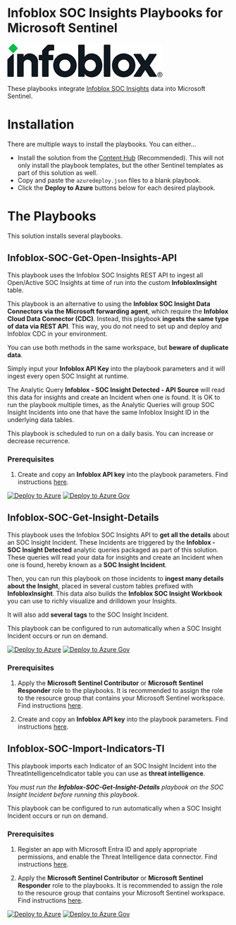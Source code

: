 # Infoblox SOC Insights Playbooks for Microsoft Sentinel
[<img alt="Infoblox" src="images/infoblox.png"  />](https://www.infoblox.com/)

These playbooks integrate [Infoblox SOC Insights](https://docs.infoblox.com/space/BloxOneThreatDefense/35898533) data into Microsoft Sentinel.

# Installation
There are multiple ways to install the playbooks. You can either...
- Install the solution from the [Content Hub](https://portal.azure.com/#view/Microsoft_Azure_Marketplace/GalleryItemDetailsBladeNopdl/dontDiscardJourney~/true/id/infoblox.infoblox-cdc-solution/resourceGroupId/%2Fsubscriptions%2Fbe1e61b7-8dbe-4986-a9c2-d85f65524d6e%2FresourceGroups%2Ftme-rg)
(Recommended). This will not only install the playbook templates, but the other Sentinel templates as part of this solution as well.
- Copy and paste the ```azuredeploy.json``` files to a blank playbook.
- Click the **Deploy to Azure** buttons below for each desired playbook.

# The Playbooks
This solution installs several playbooks.

## Infoblox-SOC-Get-Open-Insights-API
This playbook uses the Infoblox SOC Insights REST API to ingest all Open/Active SOC Insights at time of run into the custom **InfobloxInsight** table. 

This playbook is an alternative to using the **Infoblox SOC Insight Data Connectors via the Microsoft forwarding agent**, which require the **Infoblox Cloud Data Connector (CDC)**. Instead, this playbook **ingests the same type of data via REST API**. This way, you do not need to set up and deploy and Infoblox CDC in your environment. 

You can use both methods in the same workspace, but **beware of duplicate data**.

Simply input your **Infoblox API Key** into the playbook parameters and it will ingest every open SOC Insight at runtime.

The Analytic Query **Infoblox - SOC Insight Detected - API Source** will read this data for insights and create an Incident when one is found. It is OK to run the playbook multiple times, as the Analytic Queries will group SOC Insight Incidents into one that have the same Infoblox Insight ID in the underlying data tables.

This playbook is scheduled to run on a daily basis. You can increase or decrease recurrence.

### Prerequisites
1. Create and copy an **Infoblox API key** into the playbook parameters. 
Find instructions [here](https://docs.infoblox.com/space/BloxOneThreatDefense/230394187).

[![Deploy to Azure](https://aka.ms/deploytoazurebutton)](https://portal.azure.com/#create/Microsoft.Template/uri/https%3A%2F%2Fraw.githubusercontent.com%2FAzure%2FAzure-Sentinel%2Fmaster%2FSolutions%2FInfoblox%2520SOC%2520Insights%2FPlaybooks%2FInfoblox-SOC-Get-Open-Insights-API%2Fazuredeploy.json)
[![Deploy to Azure Gov](https://aka.ms/deploytoazuregovbutton)](https://portal.azure.com/#create/Microsoft.Template/uri/https%3A%2F%2Fraw.githubusercontent.com%2FAzure%2FAzure-Sentinel%2Fmaster%2FSolutions%2FInfoblox%2520SOC%2520Insights%2FPlaybooks%2FInfoblox-SOC-Get-Open-Insights-API%2Fazuredeploy.json)

## Infoblox-SOC-Get-Insight-Details
This playbook uses the Infoblox SOC Insights API to **get all the details** about an SOC Insight Incident. These Incidents are triggered by the **Infoblox - SOC Insight Detected** analytic queries packaged as part of this solution. These queries will read your data for insights and create an Incident when one is found, hereby known as a **SOC Insight Incident**.

Then, you can run this playbook on those incidents to **ingest many details about the Insight**, placed in several custom tables prefixed with **InfobloxInsight**. This data also builds the **Infoblox SOC Insight Workbook** you can use to richly visualize and drilldown your Insights.

It will also add **several tags** to the SOC Insight Incident.

This playbook can be configured to run automatically when a SOC Insight Incident occurs or run on demand.

[![Deploy to Azure](https://aka.ms/deploytoazurebutton)](https://portal.azure.com/#create/Microsoft.Template/uri/https%3A%2F%2Fraw.githubusercontent.com%2FAzure%2FAzure-Sentinel%2Fmaster%2FSolutions%2FInfoblox%2520SOC%2520Insights%2FPlaybooks%2FInfoblox-SOC-Get-Insight-Details%2Fazuredeploy.json)
[![Deploy to Azure Gov](https://aka.ms/deploytoazuregovbutton)](https://portal.azure.com/#create/Microsoft.Template/uri/https%3A%2F%2Fraw.githubusercontent.com%2FAzure%2FAzure-Sentinel%2Fmaster%2FSolutions%2FInfoblox%2520SOC%2520Insights%2FPlaybooks%2FInfoblox-SOC-Get-Insight-Details%2Fazuredeploy.json)

### Prerequisites
1. Apply the **Microsoft Sentinel Contributor** or **Microsoft Sentinel Responder** role to the playbooks. 
It is recommended to assign the role to the resource group that contains your Microsoft Sentinel workspace. 
Find instructions [here](https://learn.microsoft.com/en-us/azure/sentinel/roles).

2. Create and copy an **Infoblox API key** into the playbook parameters. 
Find instructions [here](https://docs.infoblox.com/space/BloxOneThreatDefense/230394187).

## Infoblox-SOC-Import-Indicators-TI
This playbook imports each Indicator of an SOC Insight Incident into the ThreatIntelligenceIndicator table you can use as **threat intelligence**. 

*You must run the **Infoblox-SOC-Get-Insight-Details** playbook on the SOC Insight Incident before running this playbook.*

This playbook can be configured to run automatically when a SOC Insight Incident occurs or run on demand.

### Prerequisites
1. Register an app with Microsoft Entra ID and apply appropriate permissions, and enable the Threat Intelligence data connector. 
Find instructions [here](https://learn.microsoft.com/en-us/azure/sentinel/connect-threat-intelligence-tip). 

2. Apply the **Microsoft Sentinel Contributor** or **Microsoft Sentinel Responder** role to the playbooks. 
It is recommended to assign the role to the resource group that contains your Microsoft Sentinel workspace. 
Find instructions [here](https://learn.microsoft.com/en-us/azure/sentinel/roles).

[![Deploy to Azure](https://aka.ms/deploytoazurebutton)](https://portal.azure.com/#create/Microsoft.Template/uri/https%3A%2F%2Fraw.githubusercontent.com%2FAzure%2FAzure-Sentinel%2Fmaster%2FSolutions%2FInfoblox%2520SOC%2520Insights%2FPlaybooks%2FInfoblox-SOC-Import-Indicators-TI%2Fazuredeploy.json)
[![Deploy to Azure Gov](https://aka.ms/deploytoazuregovbutton)](https://portal.azure.com/#create/Microsoft.Template/uri/https%3A%2F%2Fraw.githubusercontent.com%2FAzure%2FAzure-Sentinel%2Fmaster%2FSolutions%2FInfoblox%2520SOC%2520Insights%2FPlaybooks%2FInfoblox-SOC-Import-Indicators-TI%2Fazuredeploy.json)


